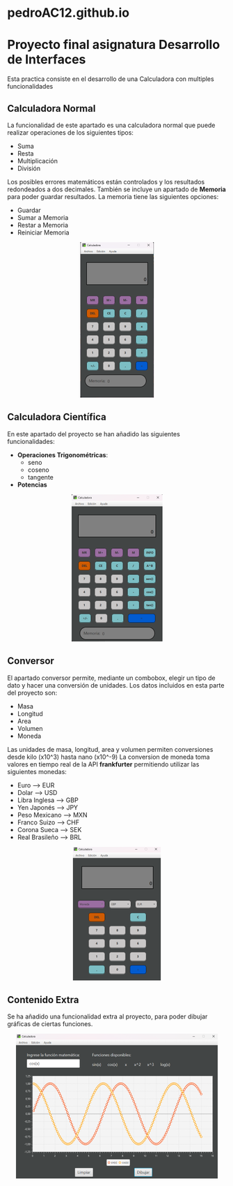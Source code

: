 # pedroAC12.github.io
# Proyecto final asignatura Desarrollo de Interfaces

Esta practica consiste en el desarrollo de una Calculadora con multiples funcionalidades

## Calculadora Normal

La funcionalidad de este apartado es una calculadora normal que puede realizar operaciones de los siguientes tipos:
- Suma
- Resta
- Multiplicación
- División

Los posibles errores matemáticos están controlados y los resultados redondeados a dos decimales.
También se incluye un apartado de **Memoria** para poder guardar resultados. La memoria tiene las siguientes opciones:
- Guardar
- Sumar a Memoria
- Restar a Memoria
- Reiniciar Memoria

<p align="center"> <img width="169" height="356" src="media/calculadora.png"/> </p>



## Calculadora Científica

En este apartado del proyecto se han añadido las siguientes funcionalidades:
- **Operaciones Trigonométricas**:
	- seno
	- coseno
	- tangente
- **Potencias**

<p align="center"> <img width="209" height="337" src="media/cientifica.png"/> </p>

## Conversor

El apartado conversor permite, mediante un combobox, elegir un tipo de dato y hacer una conversión de unidades. 
Los datos incluidos en esta parte del proyecto son:
- Masa
- Longitud
- Area
- Volumen
- Moneda

Las unidades de masa, longitud, area y volumen permiten conversiones desde kilo (x10^3) hasta nano (x10^-9)
La conversion de moneda toma valores en tiempo real de la API **frankfurter** permitiendo utilizar las siguientes monedas:
- Euro --> EUR
- Dolar --> USD
- Libra Inglesa --> GBP
- Yen Japonés --> JPY
- Peso Mexicano --> MXN
- Franco Suizo --> CHF
- Corona Sueca --> SEK
- Real Brasileño --> BRL

<p align="center"> <img width="202" height="306" src="media/conversor.png"/> </p>

## Contenido Extra

Se ha añadido una funcionalidad extra al proyecto, para poder dibujar gráficas de ciertas funciones.

<p align="center"> <img width="464" height="332" src="media/graficos.png"/> </p>